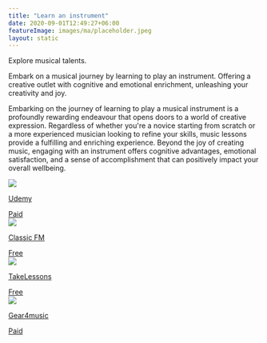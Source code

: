 ```yaml
---
title: "Learn an instrument"
date: 2020-09-01T12:49:27+06:00
featureImage: images/ma/placeholder.jpeg
layout: static
---
```


Explore musical talents.

Embark on a musical journey by learning to play an instrument. Offering a creative outlet with cognitive and emotional enrichment, unleashing your creativity and joy.

Embarking on the journey of learning to play a musical instrument is a profoundly rewarding endeavour that opens doors to a world of creative expression. Regardless of whether you're a novice starting from scratch or a more experienced musician looking to refine your skills, music lessons provide a fulfilling and enriching experience. Beyond the joy of creating music, engaging with an instrument offers cognitive advantages, emotional satisfaction, and a sense of accomplishment that can positively impact your overall wellbeing.

<a class="ma-link" href="https://click.linksynergy.com/deeplink?id=L8N3em0sP4o&mid=47900&murl=https://www.udemy.com/courses/music/instruments/&u1=4109286"><div class="ma-card ma-card-Learning"><div class="ma-icon"><img src ="/images/Icon-pound - learning - opacity.svg"/></div><div class="ma-name"><p>Udemy</p></div><div class="ma-paid-text"><span>Paid</span></div></div></a><a class="ma-link" href="https://www.classicfm.com/discover-music/reasons-to-play-a-musical-instrument/"><div class="ma-card ma-card-Learning"><div class="ma-icon"><img src ="/images/Icon-check - learning - opacity.svg"/></div><div class="ma-name"><p>Classic FM</p></div><div class="ma-paid-text"><span>Free</span></div></div></a><a class="ma-link" href="https://takelessons.com/blog/easiest-instrument-for-adults"><div class="ma-card ma-card-Learning"><div class="ma-icon"><img src ="/images/Icon-check - learning - opacity.svg"/></div><div class="ma-name"><p>TakeLessons</p></div><div class="ma-paid-text"><span>Free</span></div></div></a><a class="ma-link" href="https://www.gear4music.com/"><div class="ma-card ma-card-Learning"><div class="ma-icon"><img src ="/images/Icon-pound - learning - opacity.svg"/></div><div class="ma-name"><p>Gear4music</p></div><div class="ma-paid-text"><span>Paid</span></div></div></a>  

<br/><br/>






